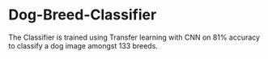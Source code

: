 # Dog-Breed-Classifier
The Classifier is trained using Transfer learning with CNN on 81% accuracy to classify a dog image amongst 133 breeds. 

